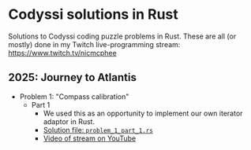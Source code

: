 # Codyssi solutions in Rust

Solutions to Codyssi coding puzzle problems in Rust. These are
all (or mostly) done in my Twitch live-programming stream: <https://www.twitch.tv/nicmcphee>

## 2025: Journey to Atlantis

- Problem 1: "Compass calibration"
  - Part 1
    - We used this as an opportunity to implement our own iterator adaptor in Rust.
    - [Solution file: `problem_1_part_1.rs`](src/bin/problem_1_part_1.rs)
    - [Video of stream on YouTube](https://youtu.be/IyqEp3_0rpI)
